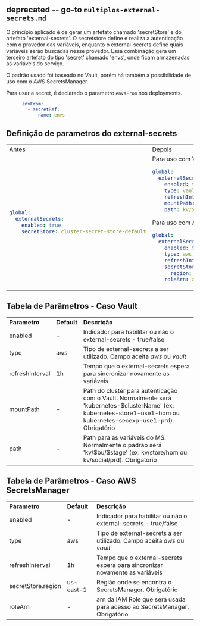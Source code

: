 ## deprecated -- go-to `multiplos-external-secrets.md`
O princípio aplicado é de gerar um artefato chamado 'secretStore' e do artefato 'external-secrets'. O secretstore define e realiza a autenticação com o provedor das variáveis, enquanto o external-secrets define quais variáveis serão buscadas nesse provedor. Essa combinação gera um terceiro artefato do tipo 'secret' chamado 'envs', onde ficam armazenadas as variáveis do serviço. 

O padrão usado foi baseado no Vault, porém há também a possibilidade de uso com o AWS SecretsManager.

Para usar a secret, é declarado o parametro `envsFrom` nos deployments.
```yaml
      envFrom:
        - secretRef:
            name: envs
```

## Definição de parametros do external-secrets

<table>
<tr>
<td> Antes </td> <td> Depois </td>
</tr>
<tr>
<td>

```yaml
global:
  externalSecrets:
    enabled: true
    secretStore: cluster-secret-store-default
```
</td>
<td>
Para uso com Vault:

```yaml
global:
  externalSecrets:
    enabled: true
    type: vault
    refreshInterval: 5m
    mountPath: kubernetes-xxxx-xxx-hom
    path: kv/xxxx/hom
```

Para uso com AWS SecretManager:
```yaml
global:
  externalSecrets:
    enabled: true
    type: aws
    refreshInterval: 5m
    secretStore:
      region: us-east-1
    roleArn: arn:aws:iam::888888888888:role/example-role-for-external-secrets 
```

</td>
</tr>
</table>

## Tabela de Parâmetros - Caso Vault

<table>
<tr>
<td> <b>Parametro</b> </td> <td> <b>Default</b> </td> <td> <b>Descrição</b> </td>
</tr>
<tr>
<td> enabled </td> <td> - </tb> <td> Indicador para habilitar ou não o external-secrets - true/false </td>
</tr>
<tr>
<td> type </td> <td> aws </tb> <td> Tipo de external-secrets a ser utilizado. Campo aceita <i>aws</i> ou <i>vault</i> </td>
</tr>
<tr>
<td> refreshInterval </td> <td> 1h </tb> <td> Tempo que o external-secrets espera para sincronizar novamente as variáveis </td>
</tr>
<tr>
<td> mountPath </td> <td> - </tb> <td> Path do cluster para autenticação com o Vault. Normalmente será 'kubernetes-$clusterName' (ex: kubernetes-store1-use1-hom ou kubernetes-secexp-use1-prd). Obrigatório </td>
</tr>
<tr>
<td> path </td> <td> - </tb> <td> Path para as variáveis do MS. Normalmente o padrão será 'kv/$bu/$stage' (ex: kv/store/hom ou kv/social/prd). Obrigatório </td>
</tr>
</table>


## Tabela de Parâmetros - Caso AWS SecretsManager

<table>
<tr>
<td> <b>Parametro</b> </td> <td> <b>Default</b> </td> <td> <b>Descrição</b> </td>
</tr>
<tr>
<td> enabled </td> <td> - </tb> <td> Indicador para habilitar ou não o external-secrets - true/false </td>
</tr>
<tr>
<td> type </td> <td> aws </tb> <td> Tipo de external-secrets a ser utilizado. Campo aceita <i>aws</i> ou <i>vault</i> </td>
</tr>
<tr>
<td> refreshInterval </td> <td> 1h </tb> <td> Tempo que o external-secrets espera para sincronizar novamente as variáveis </td>
</tr>
<tr>
<td> secretStore.region </td> <td> us-east-1 </tb> <td> Região onde se encontra o SecretsManager. Obrigatório </td>
</tr>
<tr>
<td> roleArn </td> <td> - </tb> <td> arn da IAM Role que será usada para acesso ao SecretsManager. Obrigatório </td>
</tr>
</table>
